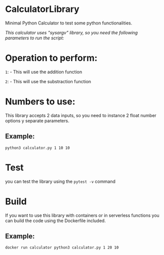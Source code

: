 # CalculatorLibrary
Minimal Python Calculator to test some python functionalities.


*This calculator uses "sysargv" library, so you need the following parameters to run the script:*

# Operation to perform:


`1`: - This will use the addition function

`2`: - This will use the substraction function

# Numbers to use:
This library accepts 2 data inputs, so you need to instance 2 float number options y separate parameters.

## Example:
```
python3 calculator.py 1 10 10
```

# Test
you can test the library using the `pytest -v` command

# Build
If you want to use this library with containers or in serverless functions you can build the code using the Dockerfile included.

## Example:
```
docker run calculator python3 calculator.py 1 20 10
```